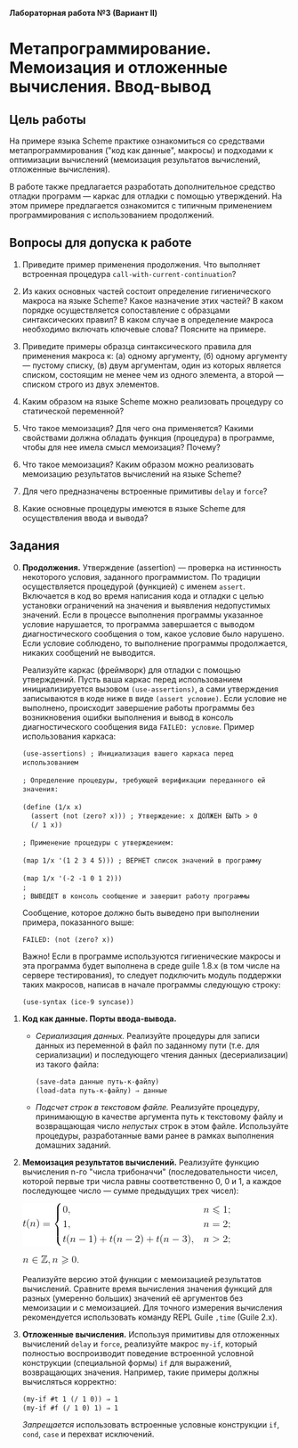 **Лабораторная работа №3 (Вариант II)**

# Метапрограммирование. Мемоизация и отложенные вычисления. Ввод-вывод

## Цель работы

На примере языка Scheme практике ознакомиться со средствами метапрограммирования ("код как данные", макросы) и подходами к оптимизации вычислений (мемоизация результатов вычислений, отложенные вычисления).

В работе также предлагается разработать дополнительное средство отладки программ — каркас для отладки с помощью утверждений. На этом примере предлагается ознакомится с типичным применением программирования с использованием продолжений.

## Вопросы для допуска к работе

1.  Приведите пример применения продолжения. Что выполняет встроенная процедура `call-with-current-continuation`?

2.  Из каких основных частей состоит определение гигиенического макроса на языке Scheme? Какое назначение этих частей? В каком порядке осуществляется сопоставление с образцами синтаксических правил? В каком случае в определение макроса необходимо включать ключевые слова? Поясните на примере.

3.  Приведите примеры образца синтаксического правила для применения макроса к: (а) одному аргументу, (б) одному аргументу — пустому списку, (в) двум аргументам, один из которых является списком, состоящим не менее чем из одного элемента, а второй — списком строго из двух элементов.

5.  Каким образом на языке Scheme можно реализовать процедуру со статической переменной?

5.  Что такое мемоизация? Для чего она применяется? Какими свойствами должна обладать функция (процедура) в программе, чтобы для нее имела смысл мемоизация? Почему?

6.  Что такое мемоизация? Каким образом можно реализовать мемоизацию результатов вычислений на языке Scheme?

7.  Для чего предназначены встроенные примитивы `delay` и `force`?

8.  Какие основные процедуры имеются в языке Scheme для осуществления ввода и вывода?

## Задания

0.  **Продолжения.** Утверждение (assertion) — проверка на истинность некоторого условия, заданного программистом. По традиции осуществляется процедурой (функцией) с именем `assert`. Включается в код во время написания кода и отладки с целью установки ограничений на значения и выявления недопустимых значений. Если в процессе выполнения программы указанное условие нарушается, то программа завершается с выводом диагностического сообщения о том, какое условие было нарушено. Если условие соблюдено, то выполнение программы продолжается, никаких сообщений не выводится.

    Реализуйте каркас (фреймворк) для отладки с помощью утверждений. Пусть ваша каркас перед использованием инициализируется вызовом `(use-assertions)`, а сами утверждения записываются в коде ниже в виде `(assert условие)`. Если условие не выполнено, происходит завершение работы программы без возникновения ошибки выполнения и вывод в консоль диагностического сообщения вида `FAILED: условие`. Пример использования каркаса:

    ```nohighlight
    (use-assertions) ; Инициализация вашего каркаса перед использованием
    
    ; Определение процедуры, требующей верификации переданного ей значения:
    
    (define (1/x x)
      (assert (not (zero? x))) ; Утверждение: x ДОЛЖЕН БЫТЬ > 0
      (/ 1 x))
    
    ; Применение процедуры с утверждением:
    
    (map 1/x '(1 2 3 4 5))) ; ВЕРНЕТ список значений в программу
    
    (map 1/x '(-2 -1 0 1 2))) 
    ;
    ; ВЫВЕДЕТ в консоль сообщение и завершит работу программы
    ```
    
    Сообщение, которое должно быть выведено при выполнении примера, показанного выше:

    ```nohighlight
    FAILED: (not (zero? x))
    ```
    
    Важно! Если в программе используются гигиенические макросы и эта программа будет выполнена в среде guile 1.8.x (в том числе на сервере тестирования), то следует подключить модуль поддержки таких макросов, написав в начале программы следующую строку:

    ```nohighlight
    (use-syntax (ice-9 syncase))
    ```

0.  **Код как данные. Порты ввода-вывода.** 

    -   *Сериализация данных.* Реализуйте процедуры для записи данных из переменной в файл по заданному пути (т.е. для сериализации) и последующего чтения данных (десериализации) из такого файла:
    
        ```nohighlight
        (save-data данные путь-к-файлу)
        (load-data путь-к-файлу) ⇒ данные
        ```
        
    -   *Подсчет строк в текстовом файле.* Реализуйте процедуру, принимающую в качестве аргумента путь к текстовому файлу и возвращающая число *непустых* строк в этом файле. Используйте процедуры, разработанные вами ранее в рамках выполнения домашних заданий.

0.  **Мемоизация результатов вычислений.** Реализуйте функцию вычисления n-го "числа трибоначчи" (последовательности чисел, которой первые три числа равны соответственно 0, 0 и 1, а каждое последующее число — сумме предыдущих трех чисел):

    ![Функция](lab3v2-trib.gif)
    
    ![Область определения функции](lab3v2-trib-domain.gif)
    
     Реализуйте версию этой функции с мемоизацией результатов вычислений. Сравните время вычисления значения функций для разных (умеренно больших) значений её аргументов без мемоизации и с мемоизацией. Для точного измерения вычисления рекомендуется использовать команду REPL Guile `,time` (Guile 2.x).

0.  **Отложенные вычисления.** Используя примитивы для отложенных вычислений `delay` и `force`, реализуйте макрос `my-if`, который полностью воспроизводит поведение встроенной условной конструкции (специальной формы) `if` для выражений, возвращающих значения. Например, такие примеры должны вычисляться корректно:

    ```nohighlight
    (my-if #t 1 (/ 1 0)) ⇒ 1
    (my-if #f (/ 1 0) 1) ⇒ 1
    ```

    *Запрещается* использовать встроенные условные конструкции `if`, `cond`, `case` и перехват исключений.


